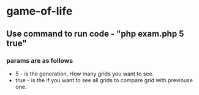 # game-of-life

## Use command to run code - "php exam.php 5 true"

### params are as follows
- 5 - is the generation, How many grids you want to see. 
- true - is the if you want to see all grids to compare grid with previouse one.
